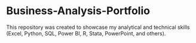 # Business-Analysis-Portfolio
This repository was created to showcase my analytical and technical skills (Excel, Python, SQL, Power BI, R, Stata, PowerPoint, and others).
